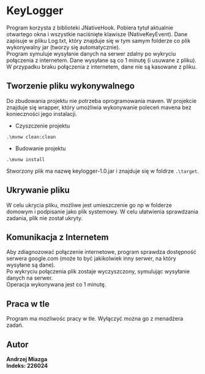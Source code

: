 # KeyLogger
Program korzysta z biblioteki JNativeHook. Pobiera tytuł aktualnie otwartego okna i wszystkie naciśnięte klawisze (NativeKeyEvent).
Dane zapisuje w pliku Log.txt, który znajduje się w tym samym folderze co plik wykonywalny jar (tworzy się automatycznie).
<br>Program symuluje wysyłanie danych na serwer zdalny po wykryciu połączenia z internetem.
Dane wysyłane są co 1 minutę (i usuwane z pliku). W przypadku braku połączenia z internetem, dane nie są kasowane z pliku. 

## Tworzenie pliku wykonywalnego
Do zbudowania projektu nie potrzeba oprogramowania maven. W projekcie znajduje się wrapper, który umożliwia wykonywanie poleceń mavena bez konieczności jego instalacji.
* Czyszczenie projektu
````$xslt
.\mvnw clean:clean
````
* Budowanie projektu
````$xslt
.\mvnw install
````
Stworzony plik ma nazwę keylogger-1.0.jar i znajduje się w foldrze ``.\target``.

## Ukrywanie pliku
W celu ukrycia pliku, możliwe jest umieszczenie go np w folderze domowym i podpisanie jako plik systemowy.
W celu ułatwienia sprawdzania zadania, plik nie został ukryty.

## Komunikacja z Internetem
Aby zdiagnozować połączenie internetowe, program sprawdza dostępność serwera google.com (może to być jakikolwiek inny serwer, na który wysyłane są dane).
<br>Po wykryciu połączenia plik zostaje wyczyszczony, symulując wysyłanie danych na serwer.
<br>Operacja wykonywana jest co 1 minutę.

## Praca w tle
Program ma mozliwośc pracy w tle. Wyłączyć można go z menadżera zadań.

## Autor
<b>Andrzej Miazga
<br>Indeks: 226024</b>